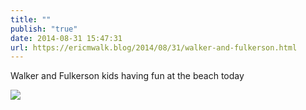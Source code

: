 ```yaml
---
title: ""
publish: "true"
date: 2014-08-31 15:47:31
url: https://ericmwalk.blog/2014/08/31/walker-and-fulkerson.html
---
```


Walker and Fulkerson kids having fun at the beach today

![](https://ericmwalk.blog/uploads/2022/8f4ba30062.jpg)